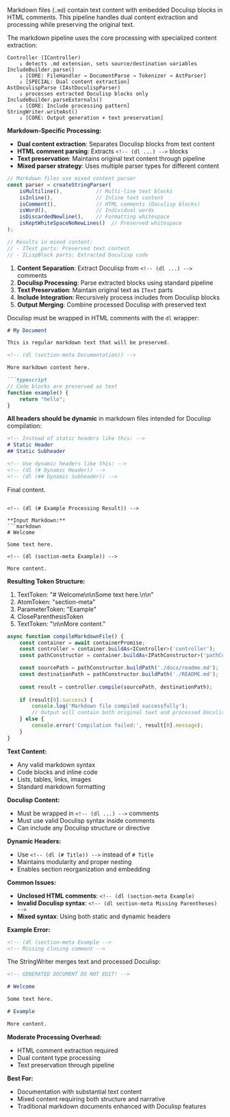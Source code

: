 <!-- (dl (section-meta Markdown Pipeline Details)) -->

Markdown files (`.md`) contain text content with embedded Doculisp blocks in HTML comments. This pipeline handles dual content extraction and processing while preserving the original text.

<!-- (dl (# Object Chain for Markdown Files)) -->

The markdown pipeline uses the core processing with specialized content extraction:

```
Controller (IController)
    ↓ detects .md extension, sets source/destination variables
IncludeBuilder.parse()
    ↓ [CORE: FileHandler → DocumentParse → Tokenizer → AstParser]
    ↓ [SPECIAL: Dual content extraction]
AstDoculispParse (IAstDoculispParser)
    ↓ processes extracted Doculisp blocks only
IncludeBuilder.parseExternals()
    ↓ [CORE: Include processing pattern]
StringWriter.writeAst()
    ↓ [CORE: Output generation + text preservation]
```

<!-- (dl (# Unique Characteristics)) -->

**Markdown-Specific Processing:**
- **Dual content extraction**: Separates Doculisp blocks from text content
- **HTML comment parsing**: Extracts `<!-- (dl ...) -->` blocks
- **Text preservation**: Maintains original text content through pipeline
- **Mixed parser strategy**: Uses multiple parser types for different content

<!-- (dl (# Content Extraction Process)) -->

```typescript
// Markdown files use mixed content parser
const parser = createStringParser(
    isMultiline(),           // Multi-line text blocks
    isInline(),              // Inline text content
    isComment(),             // HTML comments (Doculisp blocks)
    isWord(),                // Individual words
    isDiscardedNewline(),    // Formatting whitespace
    isKeptWhiteSpaceNoNewLines()  // Preserved whitespace
);

// Results in mixed content:
// - IText parts: Preserved text content
// - ILispBlock parts: Extracted Doculisp code
```

<!-- (dl (# Processing Flow)) -->

1. **Content Separation**: Extract Doculisp from `<!-- (dl ...) -->` comments
2. **Doculisp Processing**: Parse extracted blocks using standard pipeline
3. **Text Preservation**: Maintain original text as `IText` parts
4. **Include Integration**: Recursively process includes from Doculisp blocks
5. **Output Merging**: Combine processed Doculisp with preserved text

<!-- (dl (# HTML Comment Format)) -->

Doculisp must be wrapped in HTML comments with the `dl` wrapper:

```markdown
# My Document

This is regular markdown text that will be preserved.

<!-- (dl (section-meta Documentation)) -->

More markdown content here.

```typescript
// Code blocks are preserved as text
function example() {
    return "hello";
}
```

<!-- (dl (dl (# Dynamic Header)) -->

**All headers should be dynamic** in markdown files intended for Doculisp compilation:

```markdown
<!-- Instead of static headers like this: -->
# Static Header
## Static Subheader

<!-- Use dynamic headers like this: -->
<!-- (dl (# Dynamic Header)) -->
<!-- (dl (## Dynamic Subheader)) -->
```

Final content.
```

<!-- (dl (# Example Processing Result)) -->

**Input Markdown:**
```markdown
# Welcome

Some text here.

<!-- (dl (section-meta Example)) -->

More content.
```

**Resulting Token Structure:**
1. TextToken: "# Welcome\n\nSome text here.\n\n"
2. AtomToken: "section-meta"
3. ParameterToken: "Example"
4. CloseParenthesisToken
5. TextToken: "\n\nMore content."

<!-- (dl (# Usage Pattern)) -->

```typescript
async function compileMarkdownFile() {
    const container = await containerPromise;
    const controller = container.buildAs<IController>('controller');
    const pathConstructor = container.buildAs<IPathConstructor>('pathConstructor');

    const sourcePath = pathConstructor.buildPath('./docs/readme.md');
    const destinationPath = pathConstructor.buildPath('./README.md');
    
    const result = controller.compile(sourcePath, destinationPath);
    
    if (result[0].success) {
        console.log('Markdown file compiled successfully');
        // Output will contain both original text and processed Doculisp
    } else {
        console.error('Compilation failed:', result[0].message);
    }
}
```

<!-- (dl (# Content Rules)) -->

**Text Content:**
- Any valid markdown syntax
- Code blocks and inline code
- Lists, tables, links, images
- Standard markdown formatting

**Doculisp Content:**
- Must be wrapped in `<!-- (dl ...) -->` comments
- Must use valid Doculisp syntax inside comments
- Can include any Doculisp structure or directive

**Dynamic Headers:**
- Use `<!-- (dl (# Title)) -->` instead of `# Title`
- Maintains modularity and proper nesting
- Enables section reorganization and embedding

<!-- (dl (# Error Patterns)) -->

**Common Issues:**
- **Unclosed HTML comments**: `<!-- (dl (section-meta Example)`
- **Invalid Doculisp syntax**: `<!-- (dl section-meta Missing Parentheses) -->`
- **Mixed syntax**: Using both static and dynamic headers

**Example Error:**
```markdown
<!-- (dl (section-meta Example -->
<!-- Missing closing comment -->
```

<!-- (dl (# Output Generation)) -->

The StringWriter merges text and processed Doculisp:

```markdown
<!-- GENERATED DOCUMENT DO NOT EDIT! -->

# Welcome

Some text here.

# Example

More content.
```

<!-- (dl (# Performance Characteristics)) -->

**Moderate Processing Overhead:**
- HTML comment extraction required
- Dual content type processing
- Text preservation through pipeline

**Best For:**
- Documentation with substantial text content
- Mixed content requiring both structure and narrative
- Traditional markdown documents enhanced with Doculisp features